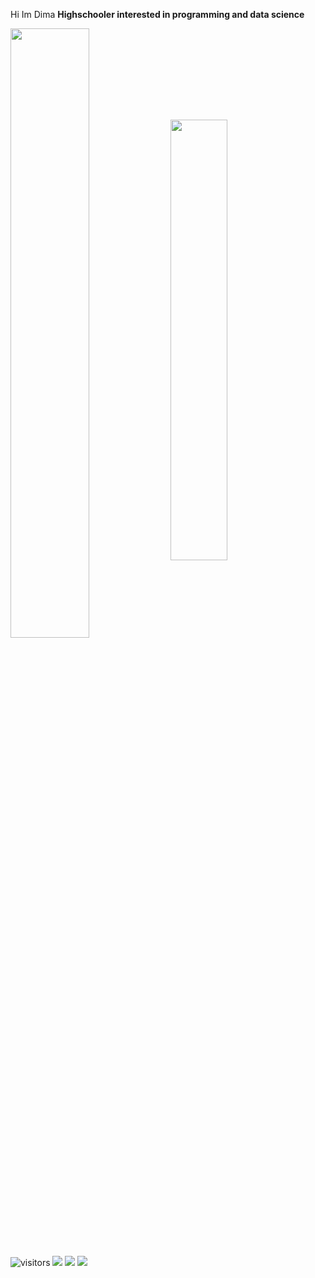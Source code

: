 Hi Im Dima
**Highschooler interested in programming and data science**   

<p>
<img align="center" width="50%" src="https://github-readme-stats.vercel.app/api?username=Divkov575&theme=radical&layout=compact&count_private=true" >
<img align="center" width="42.5%" src="https://github-readme-stats.vercel.app/api/top-langs/?username=Divkov575&layout=compact&theme=radical" >
</p>

![visitors](https://visitor-badge.glitch.me/badge?page_id=page.id)
![](https://img.shields.io/badge/Editor-PyCharm-informational?style=flat&logo=data:image/svg%2bxml;base64,<BASE64_DATA>)
![](https://img.shields.io/badge/OS-MacOs-informational?style=flat&logo=data:image/svg%2bxml;base64,<BASE64_DATA>)
![](https://img.shields.io/badge/Primary_Lanugage-Python-informational?style=flat&logo=data:image/svg%2bxml;base64,<BASE64_DATA>)



<!-- https://shields.io/ -->
